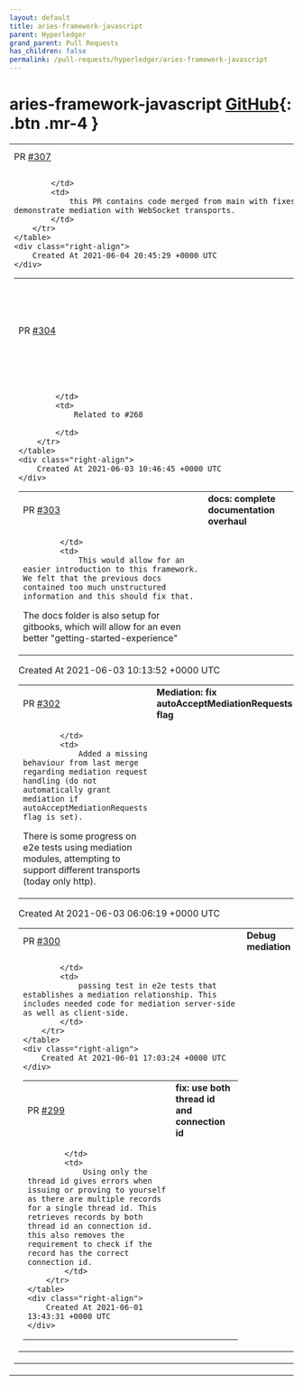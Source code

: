 ```yaml
---
layout: default
title: aries-framework-javascript
parent: Hyperledger
grand_parent: Pull Requests
has_children: false
permalink: /pull-requests/hyperledger/aries-framework-javascript
---
```


# aries-framework-javascript <span class="fs-3 right-align">[GitHub](https://github.com/hyperledger/aries-framework-javascript){: .btn .mr-4 }</span>


<div>
    <table>
        <tr>
            <td>
                PR <a href="https://github.com/hyperledger/aries-framework-javascript/pull/307" class=".btn">#307</a>
            </td>
            <td>
                <b>
                    mediation clean up
                </b>
            </td>
        </tr>
        <tr>
            <td>
                
            </td>
            <td>
                this PR contains code merged from main with fixes to demonstrate mediation with WebSocket transports.
            </td>
        </tr>
    </table>
    <div class="right-align">
        Created At 2021-06-04 20:45:29 +0000 UTC
    </div>
</div>

<div>
    <table>
        <tr>
            <td>
                PR <a href="https://github.com/hyperledger/aries-framework-javascript/pull/304" class=".btn">#304</a>
            </td>
            <td>
                <b>
                    feat: Pack and send message based on DidDoc services
                </b>
            </td>
        </tr>
        <tr>
            <td>
                
            </td>
            <td>
                Related to #268 

            </td>
        </tr>
    </table>
    <div class="right-align">
        Created At 2021-06-03 10:46:45 +0000 UTC
    </div>
</div>

<div>
    <table>
        <tr>
            <td>
                PR <a href="https://github.com/hyperledger/aries-framework-javascript/pull/303" class=".btn">#303</a>
            </td>
            <td>
                <b>
                    docs: complete documentation overhaul
                </b>
            </td>
        </tr>
        <tr>
            <td>
                
            </td>
            <td>
                This would allow for an easier introduction to this framework. We felt that the previous docs contained too much unstructured information and this should fix that.

The docs folder is also setup for gitbooks, which will allow for an even better "getting-started-experience"
            </td>
        </tr>
    </table>
    <div class="right-align">
        Created At 2021-06-03 10:13:52 +0000 UTC
    </div>
</div>

<div>
    <table>
        <tr>
            <td>
                PR <a href="https://github.com/hyperledger/aries-framework-javascript/pull/302" class=".btn">#302</a>
            </td>
            <td>
                <b>
                    Mediation: fix autoAcceptMediationRequests flag
                </b>
            </td>
        </tr>
        <tr>
            <td>
                
            </td>
            <td>
                Added a missing behaviour from last merge regarding mediation request handling (do not automatically grant mediation if autoAcceptMediationRequests flag is set).

There is some progress on e2e tests using mediation modules, attempting to support different transports (today only http).
            </td>
        </tr>
    </table>
    <div class="right-align">
        Created At 2021-06-03 06:06:19 +0000 UTC
    </div>
</div>

<div>
    <table>
        <tr>
            <td>
                PR <a href="https://github.com/hyperledger/aries-framework-javascript/pull/300" class=".btn">#300</a>
            </td>
            <td>
                <b>
                    Debug mediation
                </b>
            </td>
        </tr>
        <tr>
            <td>
                
            </td>
            <td>
                passing test in e2e tests that establishes a mediation relationship. This includes needed code for mediation server-side as well as client-side. 
            </td>
        </tr>
    </table>
    <div class="right-align">
        Created At 2021-06-01 17:03:24 +0000 UTC
    </div>
</div>

<div>
    <table>
        <tr>
            <td>
                PR <a href="https://github.com/hyperledger/aries-framework-javascript/pull/299" class=".btn">#299</a>
            </td>
            <td>
                <b>
                    fix: use both thread id and connection id
                </b>
            </td>
        </tr>
        <tr>
            <td>
                
            </td>
            <td>
                Using only the thread id gives errors when issuing or proving to yourself as there are multiple records for a single thread id. This retrieves records by both thread id an connection id. this also removes the requirement to check if the record has the correct connection id.
            </td>
        </tr>
    </table>
    <div class="right-align">
        Created At 2021-06-01 13:43:31 +0000 UTC
    </div>
</div>

